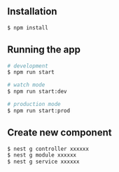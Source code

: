 ## Installation

```bash
$ npm install
```

## Running the app

```bash
# development
$ npm run start

# watch mode
$ npm run start:dev

# production mode
$ npm run start:prod
```
## Create new component

```bash
$ nest g controller xxxxxx
$ nest g module xxxxxx
$ nest g service xxxxxx
```


